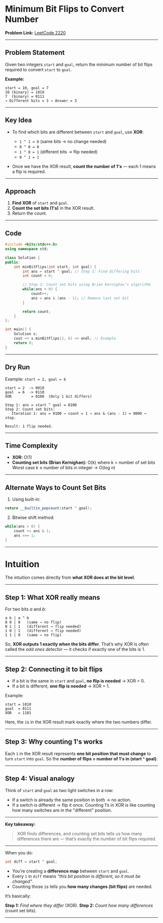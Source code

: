 # **Minimum Bit Flips to Convert Number**

**Problem Link:** [LeetCode 2220](https://leetcode.com/problems/minimum-bit-flips-to-convert-number/)

---

## **Problem Statement**

Given two integers `start` and `goal`, return the minimum number of bit flips required to convert `start` to `goal`.

**Example:**

```
start = 10, goal = 7
10 (binary) = 1010
7  (binary) = 0111
→ Different bits = 3 → Answer = 3
```

---

## **Key Idea**

* To find which bits are different between `start` and `goal`, use **XOR**:

  * `1 ^ 1 = 0` (same bits → no change needed)
  * `0 ^ 0 = 0`
  * `1 ^ 0 = 1` (different bits → flip needed)
  * `0 ^ 1 = 1`
* Once we have the XOR result, **count the number of 1's** — each 1 means a flip is required.

---

## **Approach**

1. **Find XOR** of `start` and `goal`.
2. **Count the set bits (1's)** in the XOR result.
3. Return the count.

---

## **Code**

```cpp
#include <bits/stdc++.h>
using namespace std;

class Solution {
public:
    int minBitFlips(int start, int goal) {
        int ans = start ^ goal; // Step 1: Find differing bits
        int count = 0;

        // Step 2: Count set bits using Brian Kernighan’s algorithm
        while(ans > 0) {
            count++;
            ans = ans & (ans - 1); // Remove last set bit
        }

        return count;
    }
};

int main() {
    Solution s;
    cout << s.minBitFlips(2, 6) << endl; // Example
    return 0;
}
```

---

## **Dry Run**

Example: `start = 2, goal = 6`

```
start = 2  -> 0010
goal  = 6  -> 0110
XOR         = 0100  (Only 1 bit differs)

Step 1: ans = start ^ goal = 0100
Step 2: Count set bits:
   Iteration 1: ans = 0100 → count = 1 → ans & (ans - 1) = 0000 → stop.

Result: 1 flip needed.
```

---

## **Time Complexity**

* **XOR:** O(1)
* **Counting set bits (Brian Kernighan):** O(k) where k = number of set bits
  Worst case k ≤ number of bits in integer → O(log n)

---

## **Alternate Ways to Count Set Bits**

1. Using built-in:

```cpp
return __builtin_popcount(start ^ goal);
```

2. Bitwise shift method:

```cpp
while(ans > 0) {
    count += ans & 1;
    ans >>= 1;
}
```

---

# Intuition

The intuition comes directly from **what XOR does at the bit level**.

---

## **Step 1: What XOR really means**

For two bits $a$ and $b$:

```
a b | a ^ b
0 0 | 0   (same → no flip)
0 1 | 1   (different → flip needed)
1 0 | 1   (different → flip needed)
1 1 | 0   (same → no flip)
```

So, **XOR outputs 1 exactly when the bits differ**.
That’s why XOR is often called the *odd ones detector* — it checks if exactly one of the bits is 1.

---

## **Step 2: Connecting it to bit flips**

* If a bit is the same in `start` and `goal`, **no flip is needed** → XOR = 0.
* If a bit is different, **one flip is needed** → XOR = 1.

Example:

```
start = 1010
goal  = 0111
XOR   = 1101
```

Here, the `1`s in the XOR result mark exactly where the two numbers differ.

---

## **Step 3: Why counting 1's works**

Each `1` in the XOR result represents **one bit position that must change** to turn `start` into `goal`.
So the **number of flips = number of 1's in (start ^ goal)**.

---

## **Step 4: Visual analogy**

Think of `start` and `goal` as two light switches in a row:

* If a switch is already the same position in both → no action.
* If a switch is different → flip it once.
  Counting 1’s in XOR is like counting how many switches are in the "different" position.

---

**Key takeaway:**

> XOR finds differences, and counting set bits tells us how many differences there are — that’s exactly the number of bit flips required.

---

When you do:

```cpp
int diff = start ^ goal;
```

* You’re creating a **difference map** between `start` and `goal`.
* Every `1` in `diff` means *"this bit position is different, so it must be changed"*.
* Counting those `1`s tells you **how many changes (bit flips)** are needed.

It’s basically:

**Step 1:** *Find where they differ* (XOR).
**Step 2:** *Count how many differences* (count set bits).

---


